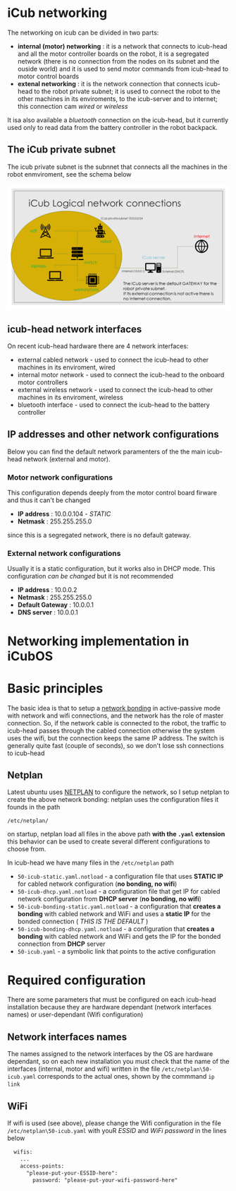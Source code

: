 # iCub networking

The networking on icub can be divided in two parts:

- **internal (motor) networking** : it is a network that connects to icub-head and all the motor controller boards on the robot, it is a segregated network (there is no connection from the nodes on its subnet and the ouside world) and it is used to send motor commands from icub-head to motor control boards
- **extenal networking** : it is the network connection that connects icub-head to the robot private subnet; it is used to connect the robot to the other machines in its enviroments, to the icub-server and to internet; this connection cam _wired_ or _wireless_

It isa also available a _bluetooth_ connection on the icub-head, but it currently used only to read data from the battery controller in the robot backpack.

## The iCub private subnet

The icub private subnet is the subnnet that connects all the machines in the robot enmviroment, see the schema below

![iCub networking schema](../img/iCub_Logical_network.png)

## icub-head network interfaces

On recent icub-head hardware there are 4 network interfaces:

- external cabled network - used to connect the icub-head to other machines in its enviroment, wired
- internal motor network - used to connect the icub-head to the onboard motor controllers
- external wireless network  - used to connect the icub-head to other machines in its enviroment, wireless
- bluetooth interface - used to connect the icub-head to the battery controller

## IP addresses and other network configurations

Below you can find the default network paramenters of the the main icub-head network (external and motor).

### Motor network configurations

This configuration depends deeply from the motor control board firware and thus it can't be changed

- **IP address** : 10.0.0.104 - _STATIC_
- **Netmask** : 255.255.255.0

since this is a segregated network, there is no default gateway.

### External network configurations

Usually it is a static configuration, but it works also in DHCP mode. This configuration _can be changed_ but it is not recommended

- **IP address** : 10.0.0.2
- **Netmask** : 255.255.255.0
- **Default Gateway** : 10.0.0.1
- **DNS server** : 10.0.0.1

# Networking implementation in iCubOS

# Basic principles

The basic idea is that to setup a [network bonding](https://docs.oracle.com/cd/E27300_01/E27309/html/vmusg-network-bonding.html) in active-passive mode with network and wifi connections, and the network has the role of master connection. So, if the network cable is connected to the robot, the traffic to icub-head passes through the cabled connection otherwise the system uses the wifi, but the connection keeps the same IP address. The switch is generally quite fast (couple of seconds), so we don't lose ssh connections to icub-head

## Netplan

Latest ubuntu uses [NETPLAN](https://netplan.io/) to configure the network, so I setup netplan to create the above network bonding: netplan uses the configuration files it founds in the path
```
/etc/netplan/
```
on startup, netplan load all files in the above path **with the `.yaml` extension**
this behavior can be used to create several different configurations to choose from.

In icub-head we have many files in the `/etc/netplan` path

- `50-icub-static.yaml.notload` - a configuration file that uses **STATIC IP** for cabled network configuration (**no bonding, no wifi**)
- `50-icub-dhcp.yaml.notload` - a configuration file that get IP for cabled network configuration from **DHCP server** (**no bonding, no wifi**)
- `50-icub-bonding-static.yaml.notload` - a configuration that **creates a bonding** with cabled network and WiFi and uses a **static IP** for the bonded connection ( _THIS IS THE DEFAULT_ )
- `50-icub-bonding-dhcp.yaml.notload` - a configuration that **creates a bonding** with cabled network and WiFi and gets the IP for the bonded connection from **DHCP** server
- `50-icub.yaml` - a symbolic link that points to the active configuration

# Required configuration

There are some parameters that must be configured on each icub-head installation because they are hardware dependant (network interfaces names) or user-dependant (Wifi configuration)

## Network interfaces names

The names assigned to the network interfaces by the OS are hardware dependant, so on each new installation you must check that the name of the interfaces (internal, motor and wifi) written in the file  `/etc/netplan\50-icub.yaml` corresponds to the actual ones, shown by the commmand
 `ip link`

## WiFi

If wifi is used (see above), please change the Wifi configuration in the file  `/etc/netplan\50-icub.yaml` with youR _ESSID_ and _WiFi password_ in the lines below
 ```
   wifis:
     ...
     access-points:
       "please-put-your-ESSID-here":
         password: "please-put-your-wifi-password-here"
 ```

